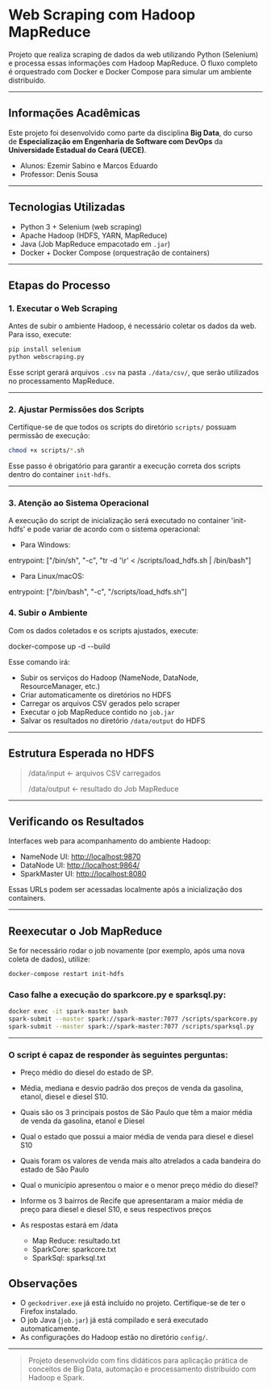# Web Scraping com Hadoop MapReduce

Projeto que realiza scraping de dados da web utilizando Python (Selenium) e processa essas informações com Hadoop MapReduce. O fluxo completo é orquestrado com Docker e Docker Compose para simular um ambiente distribuído.

---

## Informações Acadêmicas

Este projeto foi desenvolvido como parte da disciplina **Big Data**, do curso de **Especialização em Engenharia de Software com DevOps** da **Universidade Estadual do Ceará (UECE)**.

- Alunos: Ezemir Sabino e Marcos Eduardo
- Professor: Denis Sousa

---

## Tecnologias Utilizadas

- Python 3 + Selenium (web scraping)
- Apache Hadoop (HDFS, YARN, MapReduce)
- Java (Job MapReduce empacotado em `.jar`)
- Docker + Docker Compose (orquestração de containers)

---

## Etapas do Processo

### 1. Executar o Web Scraping

Antes de subir o ambiente Hadoop, é necessário coletar os dados da web. Para isso, execute:


```bash
pip install selenium
python webscraping.py
```

Esse script gerará arquivos `.csv` na pasta `./data/csv/`, que serão utilizados no processamento MapReduce.

---

### 2. Ajustar Permissões dos Scripts

Certifique-se de que todos os scripts do diretório `scripts/` possuam permissão de execução:

```bash
chmod +x scripts/*.sh
```

Esse passo é obrigatório para garantir a execução correta dos scripts dentro do container `init-hdfs`.

---

### 3. Atenção ao Sistema Operacional

A execução do script de inicialização será executado no container 'init-hdfs' e pode variar de acordo com o sistema operacional:

* Para Windows:

entrypoint: ["/bin/sh", "-c", "tr -d '\r' < /scripts/load_hdfs.sh | /bin/bash"]

* Para Linux/macOS:

entrypoint: ["/bin/bash", "-c", "/scripts/load_hdfs.sh"]

### 4. Subir o Ambiente

Com os dados coletados e os scripts ajustados, execute:

docker-compose up -d --build

Esse comando irá:

- Subir os serviços do Hadoop (NameNode, DataNode, ResourceManager, etc.)
- Criar automaticamente os diretórios no HDFS
- Carregar os arquivos CSV gerados pelo scraper
- Executar o job MapReduce contido no `job.jar`
- Salvar os resultados no diretório `/data/output` do HDFS

---

## Estrutura Esperada no HDFS
>/data/input     ← arquivos CSV carregados
>
>/data/output    ← resultado do Job MapReduce


---

## Verificando os Resultados

Interfaces web para acompanhamento do ambiente Hadoop:

- NameNode UI: [http://localhost:9870](http://localhost:9870)
- DataNode UI: [http://localhost:9864/](http://localhost:9864/)
- SparkMaster UI: [http://localhost:8080](http://localhost:8080)

Essas URLs podem ser acessadas localmente após a inicialização dos containers.

---

## Reexecutar o Job MapReduce

Se for necessário rodar o job novamente (por exemplo, após uma nova coleta de dados), utilize:

```bash
docker-compose restart init-hdfs
```

### Caso falhe a execução do sparkcore.py e sparksql.py:

```bash
docker exec -it spark-master bash
spark-submit --master spark://spark-master:7077 /scripts/sparkcore.py
spark-submit --master spark://spark-master:7077 /scripts/sparksql.py
```

---

### O script é capaz de responder às seguintes perguntas:

- Preço médio do diesel do estado de SP.
- Média, mediana e desvio padrão dos preços de venda da gasolina, etanol, diesel e diesel S10.
- Quais são os 3 principais postos de São Paulo que têm a maior média de venda da gasolina, etanol e Diesel
- Qual o estado que possui a maior média de venda para diesel e diesel S10
- Quais foram os valores de venda mais alto atrelados a cada bandeira do estado de São Paulo
- Qual o município apresentou o maior e o menor preço médio do diesel?
- Informe os 3 bairros de Recife que apresentaram a maior média de preço para diesel e diesel S10, e seus respectivos preços

- As respostas estará em /data
   - Map Reduce: resultado.txt
   - SparkCore: sparkcore.txt
   - SparkSql: sparksql.txt

## Observações

- O `geckodriver.exe` já está incluído no projeto. Certifique-se de ter o Firefox instalado.
- O job Java (`job.jar`) já está compilado e será executado automaticamente.
- As configurações do Hadoop estão no diretório `config/`.

---

> Projeto desenvolvido com fins didáticos para aplicação prática de conceitos de Big Data, automação e processamento distribuído com Hadoop e Spark.
